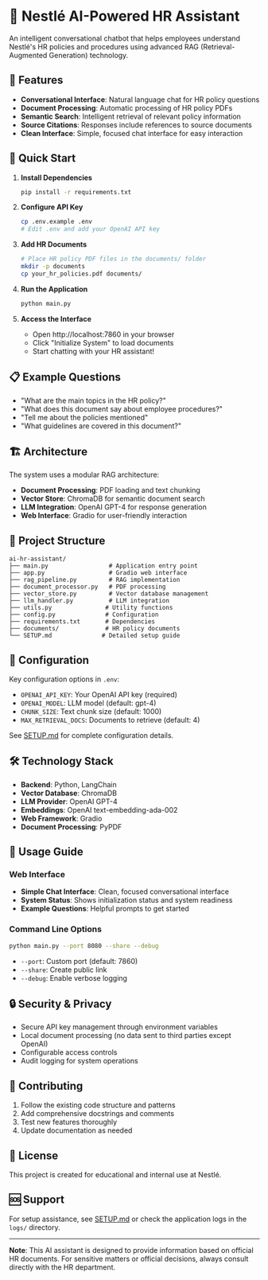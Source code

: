 # 🤖 Nestlé AI-Powered HR Assistant

An intelligent conversational chatbot that helps employees understand Nestlé's HR policies and procedures using advanced RAG (Retrieval-Augmented Generation) technology.

## 🌟 Features

- **Conversational Interface**: Natural language chat for HR policy questions
- **Document Processing**: Automatic processing of HR policy PDFs
- **Semantic Search**: Intelligent retrieval of relevant policy information
- **Source Citations**: Responses include references to source documents
- **Clean Interface**: Simple, focused chat interface for easy interaction

## 🚀 Quick Start

1. **Install Dependencies**
   ```bash
   pip install -r requirements.txt
   ```

2. **Configure API Key**
   ```bash
   cp .env.example .env
   # Edit .env and add your OpenAI API key
   ```

3. **Add HR Documents**
   ```bash
   # Place HR policy PDF files in the documents/ folder
   mkdir -p documents
   cp your_hr_policies.pdf documents/
   ```

4. **Run the Application**
   ```bash
   python main.py
   ```

5. **Access the Interface**
   - Open http://localhost:7860 in your browser
   - Click "Initialize System" to load documents
   - Start chatting with your HR assistant!

## 📋 Example Questions

- "What are the main topics in the HR policy?"
- "What does this document say about employee procedures?"
- "Tell me about the policies mentioned"
- "What guidelines are covered in this document?"

## 🏗️ Architecture

The system uses a modular RAG architecture:

- **Document Processing**: PDF loading and text chunking
- **Vector Store**: ChromaDB for semantic document search
- **LLM Integration**: OpenAI GPT-4 for response generation
- **Web Interface**: Gradio for user-friendly interaction

## 📁 Project Structure

```
ai-hr-assistant/
├── main.py                 # Application entry point
├── app.py                  # Gradio web interface
├── rag_pipeline.py         # RAG implementation
├── document_processor.py   # PDF processing
├── vector_store.py         # Vector database management
├── llm_handler.py          # LLM integration
├── utils.py               # Utility functions
├── config.py              # Configuration
├── requirements.txt       # Dependencies
├── documents/             # HR policy documents
└── SETUP.md              # Detailed setup guide
```

## 🔧 Configuration

Key configuration options in `.env`:

- `OPENAI_API_KEY`: Your OpenAI API key (required)
- `OPENAI_MODEL`: LLM model (default: gpt-4)
- `CHUNK_SIZE`: Text chunk size (default: 1000)
- `MAX_RETRIEVAL_DOCS`: Documents to retrieve (default: 4)

See [SETUP.md](SETUP.md) for complete configuration details.

## 🛠️ Technology Stack

- **Backend**: Python, LangChain
- **Vector Database**: ChromaDB
- **LLM Provider**: OpenAI GPT-4
- **Embeddings**: OpenAI text-embedding-ada-002
- **Web Framework**: Gradio
- **Document Processing**: PyPDF

## 📖 Usage Guide

### Web Interface

- **Simple Chat Interface**: Clean, focused conversational interface
- **System Status**: Shows initialization status and system readiness
- **Example Questions**: Helpful prompts to get started

### Command Line Options

```bash
python main.py --port 8080 --share --debug
```

- `--port`: Custom port (default: 7860)
- `--share`: Create public link
- `--debug`: Enable verbose logging

## 🔒 Security & Privacy

- Secure API key management through environment variables
- Local document processing (no data sent to third parties except OpenAI)
- Configurable access controls
- Audit logging for system operations

## 🤝 Contributing

1. Follow the existing code structure and patterns
2. Add comprehensive docstrings and comments
3. Test new features thoroughly
4. Update documentation as needed

## 📄 License

This project is created for educational and internal use at Nestlé.

## 🆘 Support

For setup assistance, see [SETUP.md](SETUP.md) or check the application logs in the `logs/` directory.

---

**Note**: This AI assistant is designed to provide information based on official HR documents. For sensitive matters or official decisions, always consult directly with the HR department.
